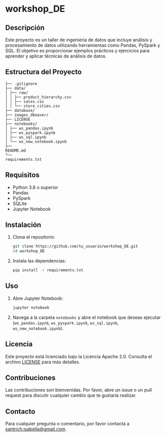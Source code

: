 # workshop_DE

## Descripción

Este proyecto es un taller de ingeniería de datos que incluye análisis y procesamiento de datos utilizando herramientas como Pandas, PySpark y SQL. El objetivo es proporcionar ejemplos prácticos y ejercicios para aprender y aplicar técnicas de análisis de datos.

## Estructura del Proyecto

```
├── .gitignore
├── data/
│ ├── raw/
│ │ ├── product_hierarchy.csv
│ │ ├── sales.csv
│ │ └── store_cities.csv
├── database/
├── images_dbeaver/
├── LICENSE
├── notebooks/
│ ├── ws_pandas.ipynb
│ ├── ws_pyspark.ipynb
│ ├── ws_sql.ipynb
│ └── ws_new_notebook.ipynb
├──
README.md
└──
requirements.txt
```

## Requisitos

- Python 3.8 o superior
- Pandas
- PySpark
- SQLite
- Jupyter Notebook

## Instalación

1. Clona el repositorio:

   ```sh
   git clone https://github.com/tu_usuario/workshop_DE.git
   cd workshop_DE
   ```

2. Instala las dependencias:
   ```sh
   pip install -r requirements.txt
   ```

## Uso

1. Abre Jupyter Notebook:

   ```sh
   jupyter notebook
   ```

2. Navega a la carpeta `notebooks` y abre el notebook que deseas ejecutar (`ws_pandas.ipynb`, `ws_pyspark.ipynb`, `ws_sql.ipynb`, `ws_new_notebook.ipynb`).

## Licencia

Este proyecto está licenciado bajo la Licencia Apache 2.0. Consulta el archivo [LICENSE](LICENSE) para más detalles.

## Contribuciones

Las contribuciones son bienvenidas. Por favor, abre un issue o un pull request para discutir cualquier cambio que te gustaría realizar.

## Contacto

Para cualquier pregunta o comentario, por favor contacta a [santrich.isabella@gmail.com](mailto:santrich.isabella@gmail.com).
